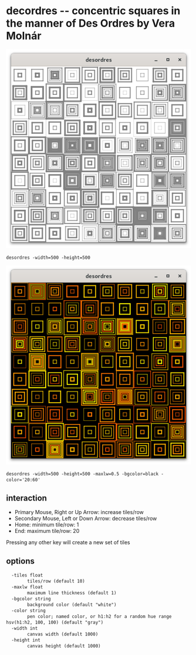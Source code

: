 # decordres -- concentric squares in the manner of Des Ordres by Vera Molnár

![default](default.png)

```
desordres -width=500 -height=500 
```

![hot](hot.png)

```
desordres -width=500 -height=500 -maxlw=0.5 -bgcolor=black -color='20:60'
```



## interaction

* Primary Mouse, Right or Up Arrow: increase tiles/row
* Secondary Mouse, Left or Down Arrow: decrease tiles/row
* Home: minimum tile/row: 1
* End: maximum tile/row: 20

Pressing any other key will create a new set of tiles

## options

```
  -tiles float
    	tiles/row (default 10)
  -maxlw float
    	maximum line thickness (default 1)
  -bgcolor string
    	background color (default "white")
  -color string
    	pen color; named color, or h1:h2 for a random hue range hsv(h1:h2, 100, 100) (default "gray")
  -width int
    	canvas width (default 1000)
  -height int
    	canvas height (default 1000)
```
